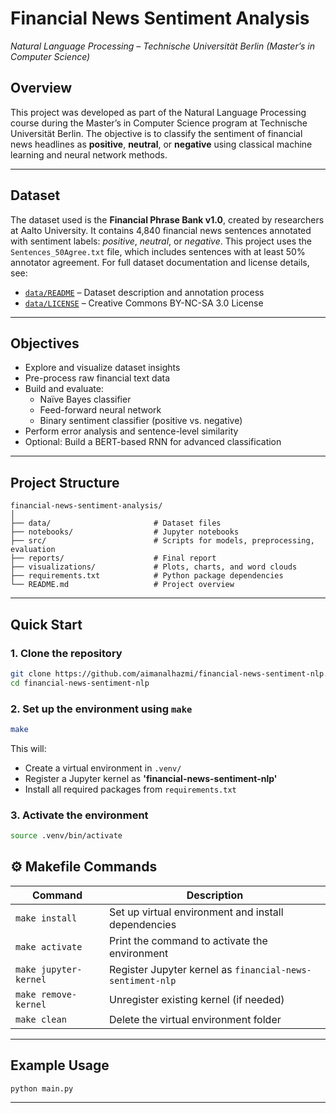# Financial News Sentiment Analysis  
_Natural Language Processing – Technische Universität Berlin (Master’s in Computer Science)_

## Overview
This project was developed as part of the Natural Language Processing course during the Master’s in Computer Science program at Technische Universität Berlin. The objective is to classify the sentiment of financial news headlines as **positive**, **neutral**, or **negative** using classical machine learning and neural network methods.

---
## Dataset

The dataset used is the **Financial Phrase Bank v1.0**, created by researchers at Aalto University. It contains 4,840 financial news sentences annotated with sentiment labels: *positive*, *neutral*, or *negative*. This project uses the `Sentences_50Agree.txt` file, which includes sentences with at least 50% annotator agreement.
For full dataset documentation and license details, see:
- [`data/README`](data/README) – Dataset description and annotation process  
- [`data/LICENSE`](data/LICENSE) – Creative Commons BY-NC-SA 3.0 License

---
## Objectives
- Explore and visualize dataset insights
- Pre-process raw financial text data
- Build and evaluate:
  - Naïve Bayes classifier
  - Feed-forward neural network
  - Binary sentiment classifier (positive vs. negative)
- Perform error analysis and sentence-level similarity
- Optional: Build a BERT-based RNN for advanced classification
---
## Project Structure
```
financial-news-sentiment-analysis/
│
├── data/                       # Dataset files
├── notebooks/                  # Jupyter notebooks
├── src/                        # Scripts for models, preprocessing, evaluation
├── reports/                    # Final report
├── visualizations/             # Plots, charts, and word clouds
├── requirements.txt            # Python package dependencies
└── README.md                   # Project overview
  ```
---
## Quick Start

### 1. Clone the repository
```bash
git clone https://github.com/aimanalhazmi/financial-news-sentiment-nlp.git
cd financial-news-sentiment-nlp
```

### 2. Set up the environment using `make`
```bash
make
```

This will:
- Create a virtual environment in `.venv/`
- Register a Jupyter kernel as **'financial-news-sentiment-nlp'**
- Install all required packages from `requirements.txt`

### 3. Activate the environment
```bash
source .venv/bin/activate
```

## ⚙️ Makefile Commands

| Command             | Description                                                |
|---------------------|------------------------------------------------------------|
| `make install`      | Set up virtual environment and install dependencies        |
| `make activate`     | Print the command to activate the environment              |
| `make jupyter-kernel` | Register Jupyter kernel as `financial-news-sentiment-nlp`          |
| `make remove-kernel`  | Unregister existing kernel (if needed)                  |
| `make clean`        | Delete the virtual environment folder                      |


---

## Example Usage
```bash
python main.py
```
---